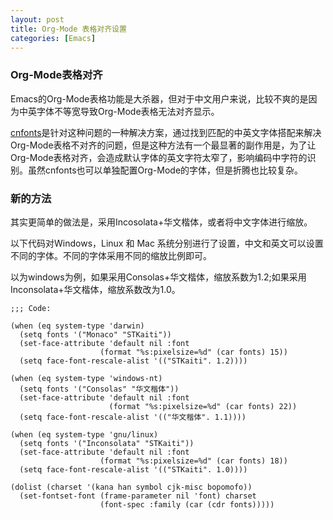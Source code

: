 ```yaml
---
layout: post
title: Org-Mode 表格对齐设置
categories: [Emacs]
---
```


### Org-Mode表格对齐
Emacs的Org-Mode表格功能是大杀器，但对于中文用户来说，比较不爽的是因为中英字体不等宽导致Org-Mode表格无法对齐显示。

[cnfonts](https://github.com/tumashu/cnfonts)是针对这种问题的一种解决方案，通过找到匹配的中英文字体搭配来解决Org-Mode表格不对齐的问题，但是这种方法有一个最显著的副作用是，为了让Org-Mode表格对齐，会造成默认字体的英文字符太窄了，影响编码中字符的识别。虽然cnfonts也可以单独配置Org-Mode的字体，但是折腾也比较复杂。

### 新的方法
其实更简单的做法是，采用Incosolata+华文楷体，或者将中文字体进行缩放。

以下代码对Windows，Linux 和 Mac 系统分别进行了设置，中文和英文可以设置不同的字体。不同的字体采用不同的缩放比例即可。

以为windows为例，如果采用Consolas+华文楷体，缩放系数为1.2;如果采用Inconsolata+华文楷体，缩放系数改为1.0。

```elisp
;;; Code:

(when (eq system-type 'darwin)
  (setq fonts '("Monaco" "STKaiti"))
  (set-face-attribute 'default nil :font
                    (format "%s:pixelsize=%d" (car fonts) 15))
  (setq face-font-rescale-alist '(("STKaiti". 1.2))))

(when (eq system-type 'windows-nt)
  (setq fonts '("Consolas" "华文楷体"))
  (set-face-attribute 'default nil :font
                      (format "%s:pixelsize=%d" (car fonts) 22))
  (setq face-font-rescale-alist '(("华文楷体". 1.1))))

(when (eq system-type 'gnu/linux)
  (setq fonts '("Inconsolata" "STKaiti"))
  (set-face-attribute 'default nil :font
                    (format "%s:pixelsize=%d" (car fonts) 18))
  (setq face-font-rescale-alist '(("STKaiti". 1.0))))

(dolist (charset '(kana han symbol cjk-misc bopomofo))
  (set-fontset-font (frame-parameter nil 'font) charset
                    (font-spec :family (car (cdr fonts)))))
```
